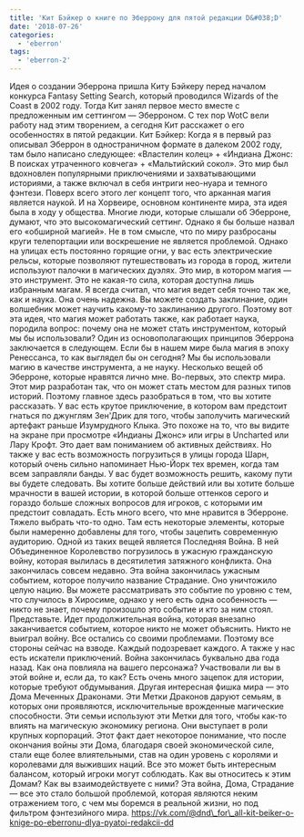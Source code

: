 ```yaml
---
title: 'Кит Бэйкер о книге по Эберрону для пятой редакции D&#038;D'
date: '2018-07-26'
categories:
  - 'eberron'
tags:
  - 'eberron-2'
---
```


Идея о создании Эберрона пришла Киту Бэйкеру перед началом конкурса Fantasy Setting Search, который проводился Wizards of the Coast в 2002 году. Тогда Кит занял первое место вместе с предложенным им сеттингом — Эберроном. С тех пор WotC вели работу над этим творением, а сегодня Кит расскажет о его особенностях в пятой редакции. Кит Бэйкер: Когда я в первый раз описывал Эберрон в одностраничном формате в далеком 2002 году, там было написано следующее: «Властелин колец» + «Индиана Джонс: В поисках утраченного ковчега» + «Мальтийский сокол». Это мир был вдохновлен популярными приключениями и захватывающими историями, а также включал в себя интриги нео-нуара и темного фэнтези. Поверх всего этого лег концепт того, что арканная магия является наукой. И на Хорвеире, основном континенте мира, эта идея была в ходу у общества. Многие люди, которые слышали об Эберроне, думают, что это высокомагический сеттинг. Однако я бы больше назвал его «обширной магией». Не в том смысле, что по миру разбросаны круги телепортации или воскрешение не является проблемой. Однако на улицах есть постоянно горящие огни, у вас есть электрические рельсы, которые позволяют путешествовать из города в город, жители используют палочки в магических дуэлях. Это мир, в котором магия — это инструмент. Это не какая-то сила, которая доступна лишь избранным магам. Я всегда считал, что магия ведет себя точно так же, как и наука. Она очень надежна. Вы можете создать заклинание, один волшебник может научить какому-то заклинанию другого. Поэтому вот эта идея, что магия может работать также, как работает наука, породила вопрос: почему она не может стать инструментом, который мы бы использовали? Один из основополагающих принципов Эберрона заключается в следующем. Если бы в нашем мире была магия в эпоху Ренессанса, то как выглядел бы он сегодня? Мы бы использовали магию в качестве инструмента, а не науку. Несколько вещей об Эберроне, которые нравятся лично мне. Во-первых, это спектр мира. Этот мир разработан так, что он может стать местом для разных типов историй. Поэтому главное здесь разобраться в том, что вы хотите рассказать. У вас есть крутое приключение, в котором вам предстоит гнаться по джунглям Зен'Дрик для того, чтобы заполучить магический артефакт раньше Изумрудного Клыка. Это похоже на то, что вы видите на экране при просмотре «Индианы Джонс» или игры в Uncharted или Лару Крофт. Это дает вам пониманием об активных действиях. Но также у вас есть возможность погрузиться в улицы города Шарн, который очень сильно напоминает Нью-Йорк тех времен, когда там всем заправляли банды. У вас будет возможность решить, какому пути вы будете следовать. Вы хотите больше действий или вы хотите больше мрачности в вашей истории, в которой больше оттенков серого и гораздо больше сложных вопросов для игроков, с которыми им предстоит совладать. Есть много всего, что мне нравится в Эберроне. Тяжело выбрать что-то одно. Там есть некоторые элементы, которые были намеренно добавлены для того, чтобы зацепить современную аудиторию. Одной из таких вещей является Последняя Война. В ней Объединенное Королевство погрузилось в ужасную гражданскую войну, которая вылилась в десятилетия затяжного конфликта. Она закончилась совсем недавно. Эта война закончилась ужасным событием, которое получило название Страдание. Оно уничтожило целую нацию. Вы можете рассматривать это событие по уровню с тем, что случилось в Хиросиме, однако у него есть одна особенность — никто не знает, почему произошло это событие и кто за ним стоял. Представьте. Идет продолжительная война, которая внезапно заканчивается событием, которое никто не может объяснить. Никто не выиграл войну. Все остались со своими проблемами. Поэтому все стороны сейчас на взводе. Каждый подозревает каждого. А также у нас есть искатели приключений. Война закончилась буквально два года назад. Как она повлияла на вашего персонажа? Участвовали ли вы в этой войне и, если да, то как? Есть очень много зацепок для истории, которые требуют обдумывания. Другая интересная фишка мира — это Дома Меченных Драконами. Эти Метки Драконов даруют семьям, в которых они проявляются, исключительные врожденные магические способности. Эти семьи используют эти Метки для того, чтобы как-то влиять на магическую экономику региона. Они выступает в роли крупных корпораций. Этот факт дает некоторое понимание, что после окончания войны эти Дома, благодаря своей экономической силе, стали еще более влиятельными, став на один уровень с королями и королевами для выживших наций. Все это может быть интересным балансом, который игроки могут соблюдать. Как вы относитесь к этим Домам? Как вы взаимодействуете с ними? Эта война, Дома, Страдание — все это стало большой проблемой, которая являются неким отражением того, с чем мы боремся в реальной жизни, но под фильтром фэнтезийного мира. https://vk.com/@dnd\_for\_all-kit-beiker-o-knige-po-eberronu-dlya-pyatoi-redakcii-dd
